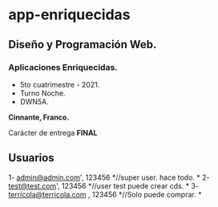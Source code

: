 # app-enriquecidas

## Diseño y Programación Web.

### Aplicaciones Enriquecidas.
- 5to cuatrimestre - 2021. 
- Turno Noche.
- DWN5A.

**Cinnante, Franco.**

Carácter de entrega **FINAL**

## Usuarios 
1- admin@admin.com', 123456 *//super user. hace todo. *
2- test@test.com', 123456 *//user test puede crear cds. *
3- terricola@terricola.com , 123456 *//Solo puede comprar. *
